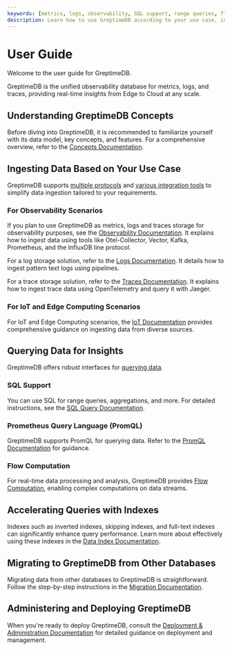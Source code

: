 ```yaml
---
keywords: [metrics, logs, observability, SQL support, range queries, flow computation, data model, protocols]
description: Learn how to use GreptimeDB according to your use case, including data ingestion, querying, and administration.
---
```


# User Guide

Welcome to the user guide for GreptimeDB.

GreptimeDB is the unified observability database for metrics, logs, and traces,
providing real-time insights from Edge to Cloud at any scale.

## Understanding GreptimeDB Concepts

Before diving into GreptimeDB,
it is recommended to familiarize yourself with its data model, key concepts, and features.
For a comprehensive overview, 
refer to the [Concepts Documentation](./concepts/overview.md).

## Ingesting Data Based on Your Use Case

GreptimeDB supports [multiple protocols](./protocols/overview.md) and [various integration tools](./integrations/overview.md) to simplify data ingestion tailored to your requirements.

### For Observability Scenarios

If you plan to use GreptimeDB as metrics, logs and traces storage for observability purposes,
see the [Observability Documentation](./ingest-data/for-observability/overview.md).
It explains how to ingest data using tools like Otel-Collector, Vector, Kafka, Prometheus, and the InfluxDB line protocol.

For a log storage solution,
refer to the [Logs Documentation](./logs/overview.md).
It details how to ingest pattern text logs using pipelines.

For a trace storage solution,
refer to the [Traces Documentation](./traces/overview.md).
It explains how to ingest trace data using OpenTelemetry and query it with Jaeger.

### For IoT and Edge Computing Scenarios

For IoT and Edge Computing scenarios,
the [IoT Documentation](./ingest-data/for-iot/overview.md) provides comprehensive guidance on ingesting data from diverse sources.

## Querying Data for Insights

GreptimeDB offers robust interfaces for [querying data](./query-data/overview.md).

### SQL Support

You can use SQL for range queries, aggregations, and more.
For detailed instructions, see the [SQL Query Documentation](./query-data/sql.md). 

### Prometheus Query Language (PromQL)

GreptimeDB supports PromQL for querying data. Refer to the [PromQL Documentation](./query-data/promql.md) for guidance. 

### Flow Computation

For real-time data processing and analysis, GreptimeDB provides [Flow Computation](./flow-computation/overview.md), enabling complex computations on data streams.

## Accelerating Queries with Indexes

Indexes such as inverted indexes, skipping indexes, and full-text indexes can significantly enhance query performance.
Learn more about effectively using these indexes in the [Data Index Documentation](./manage-data/data-index.md).

## Migrating to GreptimeDB from Other Databases

Migrating data from other databases to GreptimeDB is straightforward.
Follow the step-by-step instructions in the [Migration Documentation](./migrate-to-greptimedb/overview.md).

## Administering and Deploying GreptimeDB

When you're ready to deploy GreptimeDB, consult the [Deployment & Administration Documentation](/user-guide/deployments-administration/overview.md) for detailed guidance on deployment and management.

